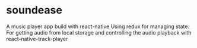 # soundease
A music player app build with react-native
Using redux for managing state.
For getting audio from local storage and controlling the audio playback with react-native-track-player
